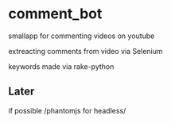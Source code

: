 # comment_bot

smallapp for commenting videos on youtube

extreacting comments from video via Selenium

keywords made via rake-python

## Later
if possible /phantomjs for headless/
